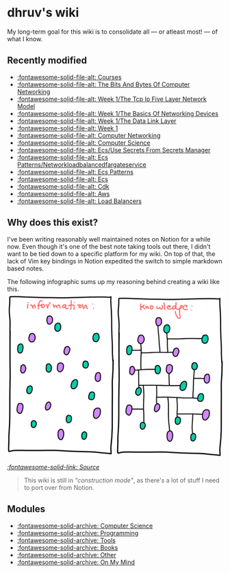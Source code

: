 dhruv's wiki
===

My long-term goal for this wiki is to consolidate all — or atleast most! — of what I know.

Recently modified
---

<!--
RECENTLYMODIFIEDBEGIN
-->

- [:fontawesome-solid-file-alt: Courses](computer-science/computer-networking/courses/index.md)
- [:fontawesome-solid-file-alt: The Bits And Bytes Of Computer Networking](computer-science/computer-networking/courses/the-bits-and-bytes-of-computer-networking/index.md)
- [:fontawesome-solid-file-alt: Week 1/The Tcp Ip Five Layer Network Model](computer-science/computer-networking/courses/the-bits-and-bytes-of-computer-networking/week-1/01-the-tcp-ip-five-layer-network-model.md)
- [:fontawesome-solid-file-alt: Week 1/The Basics Of Networking Devices](computer-science/computer-networking/courses/the-bits-and-bytes-of-computer-networking/week-1/02-the-basics-of-networking-devices.md)
- [:fontawesome-solid-file-alt: Week 1/The Data Link Layer](computer-science/computer-networking/courses/the-bits-and-bytes-of-computer-networking/week-1/03-the-data-link-layer.md)
- [:fontawesome-solid-file-alt: Week 1](computer-science/computer-networking/courses/the-bits-and-bytes-of-computer-networking/week-1/index.md)
- [:fontawesome-solid-file-alt: Computer Networking](computer-science/computer-networking/index.md)
- [:fontawesome-solid-file-alt: Computer Science](computer-science/index.md)
- [:fontawesome-solid-file-alt: Ecs/Use Secrets From Secrets Manager](programming/aws/cdk/ecs/01-use-secrets-from-secrets-manager.md)
- [:fontawesome-solid-file-alt: Ecs Patterns/Networkloadbalancedfargateservice](programming/aws/cdk/ecs/ecs-patterns/01-networkloadbalancedfargateservice.md)
- [:fontawesome-solid-file-alt: Ecs Patterns](programming/aws/cdk/ecs/ecs-patterns/index.md)
- [:fontawesome-solid-file-alt: Ecs](programming/aws/cdk/ecs/index.md)
- [:fontawesome-solid-file-alt: Cdk](programming/aws/cdk/index.md)
- [:fontawesome-solid-file-alt: Aws](programming/aws/index.md)
- [:fontawesome-solid-file-alt: Load Balancers](programming/aws/load-balancers/index.md)

<!--
RECENTLYMODIFIEDEND
-->


Why does this exist?
---

I've been writing reasonably well maintained notes on Notion for a while now. Even though it's one of the best note taking tools out there, I didn't want to be tied down to a specific platform for my wiki. On top of that, the lack of Vim key bindings in Notion expedited the switch to simple markdown based notes.

The following infographic sums up my reasoning behind creating a wiki like this.
<img src="assets/images/information-vs-knowledge.png" alt="information-vs-knowledge" class="responsive">

*[:fontawesome-solid-link: Source](https://www.gapingvoid.com/blog/2014/01/22/information-vs-knowledge/)*

> This wiki is still in *"construction mode"*, as there's a lot of stuff I need to port over from Notion.

Modules
---

- [:fontawesome-solid-archive: Computer Science](./computer-science/index.md)
- [:fontawesome-solid-archive: Programming](./programming/index.md)
- [:fontawesome-solid-archive: Tools](./tools/index.md)
- [:fontawesome-solid-archive: Books](books/index.md)
- [:fontawesome-solid-archive: Other](other/index.md)
- [:fontawesome-solid-archive: On My Mind](on-my-mind/index.md)
